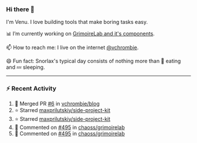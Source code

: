 ### Hi there 👋

I'm Venu. I love building tools that make boring tasks easy.

📊 I’m currently working on [GrimoireLab and it's components](https://chaoss.github.io/grimoirelab).

📫 How to reach me: I live on the internet [@vchrombie](https://www.google.co.in/search?q=vchrombie).

😄 Fun fact: Snorlax's typical day consists of nothing more than :doughnut: eating and :zzz: sleeping.

---

### :zap: Recent Activity

<!--RECENT_ACTIVITY:start-->
1. 🎉 Merged PR [#6](https://github.com/vchrombie/blog/pull/6) in [vchrombie/blog](https://github.com/vchrombie/blog)
2. ⭐ Starred [maxprilutskiy/side-project-kit](https://github.com/maxprilutskiy/side-project-kit)
3. ⭐ Starred [maxprilutskiy/side-project-kit](https://github.com/maxprilutskiy/side-project-kit)
4. 💬 Commented on [#495](https://github.com/chaoss/grimoirelab/issues/495#issuecomment-1150832553) in [chaoss/grimoirelab](https://github.com/chaoss/grimoirelab)
5. 💬 Commented on [#495](https://github.com/chaoss/grimoirelab/issues/495#issuecomment-1149644013) in [chaoss/grimoirelab](https://github.com/chaoss/grimoirelab)
<!--RECENT_ACTIVITY:end-->

<!--
**vchrombie/vchrombie** is a ✨ _special_ ✨ repository because its `README.md` (this file) appears on your GitHub profile.

Here are some ideas to get you started:

- 🔭 I’m currently working on ...
- 🌱 I’m currently learning ...
- 👯 I’m looking to collaborate on ...
- 🤔 I’m looking for help with ...
- 💬 Ask me about ...
- 📫 How to reach me: ...
- 😄 Pronouns: ...
- ⚡ Fun fact: ...
-->
